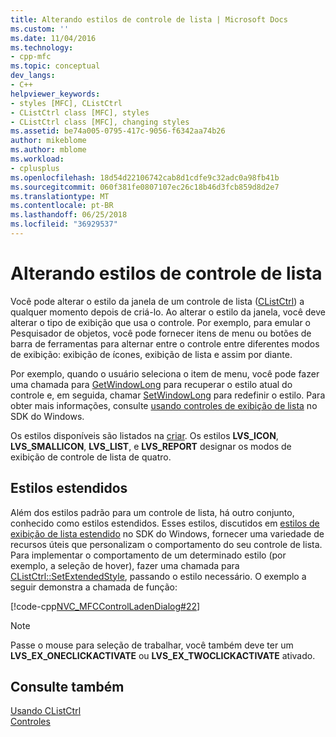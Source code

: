 ```yaml
---
title: Alterando estilos de controle de lista | Microsoft Docs
ms.custom: ''
ms.date: 11/04/2016
ms.technology:
- cpp-mfc
ms.topic: conceptual
dev_langs:
- C++
helpviewer_keywords:
- styles [MFC], CListCtrl
- CListCtrl class [MFC], styles
- CListCtrl class [MFC], changing styles
ms.assetid: be74a005-0795-417c-9056-f6342aa74b26
author: mikeblome
ms.author: mblome
ms.workload:
- cplusplus
ms.openlocfilehash: 18d54d22106742cab8d1cdfe9c32adc0a98fb41b
ms.sourcegitcommit: 060f381fe0807107ec26c18b46d3fcb859d8d2e7
ms.translationtype: MT
ms.contentlocale: pt-BR
ms.lasthandoff: 06/25/2018
ms.locfileid: "36929537"
---
```

# <a name="changing-list-control-styles"></a>Alterando estilos de controle de lista
Você pode alterar o estilo da janela de um controle de lista ([CListCtrl](../mfc/reference/clistctrl-class.md)) a qualquer momento depois de criá-lo. Ao alterar o estilo da janela, você deve alterar o tipo de exibição que usa o controle. Por exemplo, para emular o Pesquisador de objetos, você pode fornecer itens de menu ou botões de barra de ferramentas para alternar entre o controle entre diferentes modos de exibição: exibição de ícones, exibição de lista e assim por diante.  
  
 Por exemplo, quando o usuário seleciona o item de menu, você pode fazer uma chamada para [GetWindowLong](http://msdn.microsoft.com/library/windows/desktop/ms633584) para recuperar o estilo atual do controle e, em seguida, chamar [SetWindowLong](http://msdn.microsoft.com/library/windows/desktop/ms633591) para redefinir o estilo. Para obter mais informações, consulte [usando controles de exibição de lista](http://msdn.microsoft.com/library/windows/desktop/bb774736) no SDK do Windows.  
  
 Os estilos disponíveis são listados na [criar](../mfc/reference/clistctrl-class.md#create). Os estilos **LVS_ICON**, **LVS_SMALLICON**, **LVS_LIST**, e **LVS_REPORT** designar os modos de exibição de controle de lista de quatro.  
  
## <a name="extended-styles"></a>Estilos estendidos  
 Além dos estilos padrão para um controle de lista, há outro conjunto, conhecido como estilos estendidos. Esses estilos, discutidos em [estilos de exibição de lista estendido](http://msdn.microsoft.com/library/windows/desktop/bb774732) no SDK do Windows, fornecer uma variedade de recursos úteis que personalizam o comportamento do seu controle de lista. Para implementar o comportamento de um determinado estilo (por exemplo, a seleção de hover), fazer uma chamada para [CListCtrl::SetExtendedStyle](../mfc/reference/clistctrl-class.md#setextendedstyle), passando o estilo necessário. O exemplo a seguir demonstra a chamada de função:  
  
 [!code-cpp[NVC_MFCControlLadenDialog#22](../mfc/codesnippet/cpp/changing-list-control-styles_1.cpp)]  
  
> [!NOTE]
>  Passe o mouse para seleção de trabalhar, você também deve ter um **LVS_EX_ONECLICKACTIVATE** ou **LVS_EX_TWOCLICKACTIVATE** ativado.  
  
## <a name="see-also"></a>Consulte também  
 [Usando CListCtrl](../mfc/using-clistctrl.md)   
 [Controles](../mfc/controls-mfc.md)

